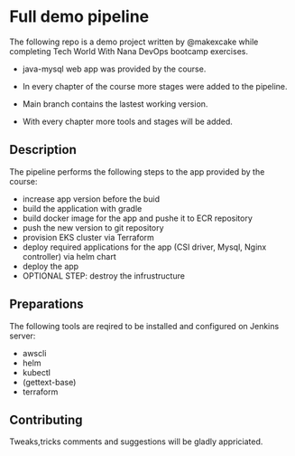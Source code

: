 # Full demo pipeline 

The following repo is a demo project written by @makexcake while completing Tech World With Nana DevOps bootcamp exercises.

* java-mysql web app was provided by the course.

* In every chapter of the course more stages were added to the pipeline.

* Main branch contains the lastest working version.

* With every chapter more tools and stages will be added. 

## Description
The pipeline performs the following steps to the app provided by the course:

* increase app version before the buid
* build the application with gradle
* build docker image for the app and pushe it to ECR repository
* push the new version to git repository
* provision EKS cluster via Terraform 
* deploy required applications for the app (CSI driver, Mysql, Nginx controller) via helm chart
* deploy the app
* OPTIONAL STEP: destroy the infrustructure

## Preparations

The following tools are reqired to be installed and configured on Jenkins server:
* awscli
* helm
* kubectl
* (gettext-base)
* terraform


## Contributing

Tweaks,tricks comments and suggestions will be gladly appriciated.
